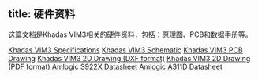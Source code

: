 title: 硬件资料
---

这篇文档是Khadas VIM3相关的硬件资料，包括：原理图、PCB和数据手册等。

[Khadas VIM3 Specifications](https://dl.khadas.com/Hardware/VIM3/Specs/Khadas_VIM3_Specs.pdf)
[Khadas VIM3 Schematic](https://dl.khadas.com/Hardware/VIM3/Schematic/VIM3_V11_Sch.pdf)
[Khadas VIM3 PCB Drawing](https://dl.khadas.com/Hardware/VIM3/Schematic/VIM3_V11_Silk.pdf)
[Khadas VIM3 2D Drawing (DXF format)](https://dl.khadas.com/Hardware/VIM3/DXF/VIM3_V11_DXF.7z)
[Khadas VIM3 2D Drawing (PDF format)]()
[Amlogic S922X Datasheet](https://dl.khadas.com/Hardware/VIM3/Datasheet/S922X_Datasheet_Wesion.pdf)
[Amlogic A311D Datasheet](https://dl.khadas.com/Hardware/VIM3/Datasheet/A311D_Datasheet_01_Wesion.pdf)
